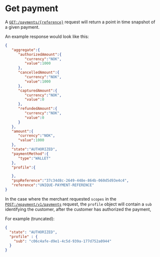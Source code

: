 <!-- START_METADATA
---
sidebar_label: Get payment
sidebar_position: 90
---
END_METADATA -->

# Get payment

A [`GET:/payments/{reference}`][get-payment-endpoint]
request will return a point in time snapshot of a given payment.

An example response would look like this:
```json
{
   "aggregate":{
      "authorizedAmount":{
         "currency":"NOK",
         "value":1000
      },
      "cancelledAmount":{
         "currency":"NOK",
         "value":1000
      },
      "capturedAmount":{
         "currency":"NOK",
         "value":0
      },
      "refundedAmount":{
         "currency":"NOK",
         "value":0
      }
   },
   "amount":{
      "currency":"NOK",
      "value":1000
   },
   "state":"AUTHORIZED",
   "paymentMethod":{
      "type":"WALLET"
   },
   "profile":{

   },
   "pspReference":"37c34d8c-2649-448e-864b-060d5d93e4c4",
   "reference":"UNIQUE-PAYMENT-REFERENCE"
}
```

In the case where the merchant requested `scopes` in the
[`POST:/epayment/v1/payments`][create-payment-endpoint]
request, the `profile` object will contain a `sub` identifying the customer,
after the customer has authorized the payment,

For example (truncated):

```json
{
  "state": "AUTHORIZED",
  "profile" : {
    "sub": "c06c4afe-d9e1-4c5d-939a-177d752a0944"
  }
}
```

[get-payment-endpoint]: https://vippsas.github.io/vipps-developer-docs/api/epayment#tag/QueryPayments/operation/getPayment
[create-payment-endpoint]: https://vippsas.github.io/vipps-developer-docs/api/epayment#tag/CreatePayments/operation/createPayment
